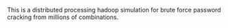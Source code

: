 This is a distributed processing hadoop simulation for brute force password cracking from millions of combinations.

